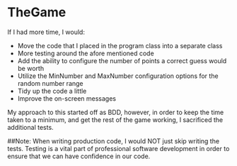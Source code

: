 # TheGame
If I had more time, I would:
* Move the code that I placed in the program class into a separate class
* More testing around the afore mentioned code
* Add the ability to configure the number of points a correct guess would be worth
* Utilize the MinNumber and MaxNumber configuration options for the random number range
* Tidy up the code a little
* Improve the on-screen messages

My approach to this started off as BDD, however, in order to keep the time taken to a minimum, and
get the rest of the game working, I sacrificed the additional tests.

##Note:
When writing production code, I would NOT just skip writing the tests. Testing is a vital part of professional
software development in order to ensure that we can have confidence in our code.